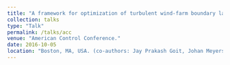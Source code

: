 ```yaml
---
title: "A framework for optimization of turbulent wind-farm boundary layers and application to optimal control of wind-farm energy extraction."
collection: talks
type: "Talk"
permalink: /talks/acc
venue: "American Control Conference."
date: 2016-10-05
location: "Boston, MA, USA. (co-authors: Jay Prakash Goit, Johan Meyers; presented by Johan Meyers)"
---
```

